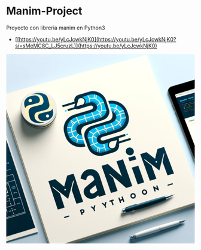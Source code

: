 # Manim-Project
Proyecto con libreria manim en Python3
- [[https://youtu.be/yLcJcwkNjK0](https://youtu.be/yLcJcwkNjK0?si=sMeMC8C_LJ5cruzL)](https://youtu.be/yLcJcwkNjK0)

<p align="center">
<img src="https://github.com/MikeRega7/Manim-Project/blob/main/icon.png">
</p>
